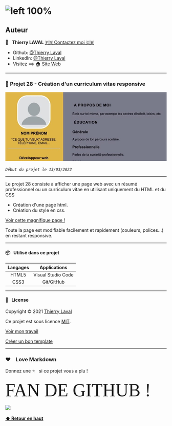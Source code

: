 # ![left 100%](https://raw.githubusercontent.com/thierry-laval/archives/master/images/logo-portfolio.png)

## Auteur

👤 &nbsp; **Thierry LAVAL** [🇫🇷 Contactez moi 🇬🇧](<contact@thierrylaval.dev>)

* Github: [@Thierry Laval](https://github.com/thierry-laval)
* LinkedIn: [@Thierry Laval](https://www.linkedin.com/in/thierry-laval)
* Visitez ==> 🏠 [Site Web](https://thierrylaval.dev)

***

### 📎 Projet 28 - Création d'un curriculum vitae responsive

![left 100%](carte.jpg?raw=true)

_`Début du projet le 13/03/2022`_

***

Le projet 28 consiste à afficher une page web avec un résumé professionnel ou un  curriculum vitae en utilisant uniquement du HTML et du CSS

* Création d'une page html.
* Création du style en css.

[Voir cette magnifique page !](https://thierry-laval.github.io/P28-curriculum-vitae-simple-html-css)

Toute la page est modifiable facilement et rapidement (couleurs, polices...) en restant responsive.

***

#### 📦  &nbsp; Utilisé dans ce projet

| Langages        |    Applications    |
| :-------------: |:--------------:    |
| HTML5           | Visual Studio Code |
| CSS3            | Git/GitHub         |

***

#### 📝 &nbsp; License

Copyright © 2021 [Thierry Laval](https://thierrylaval.dev)

Ce projet est sous licence [MIT](LICENCE).

[Voir mon travail](https://github.com/thierry-laval)

[Créer un bon template](https://github.com/thierry-laval/P22-template-pour-un-readme)

***

### &hearts;&nbsp;&nbsp;&nbsp;&nbsp;Love Markdown

Donnez une ⭐️ &nbsp; si ce projet vous a plu !

<span style="font-family:Papyrus; font-size:4em;">FAN DE GITHUB !</span>

<!--[This is an image](https://myoctocat.com/assets/images/base-octocat.svg)-->

<a href="url"><img src="https://myoctocat.com/assets/images/base-octocat.svg" height="300"></a>

**[⬆ Retour en haut](#auteur)** <br>
